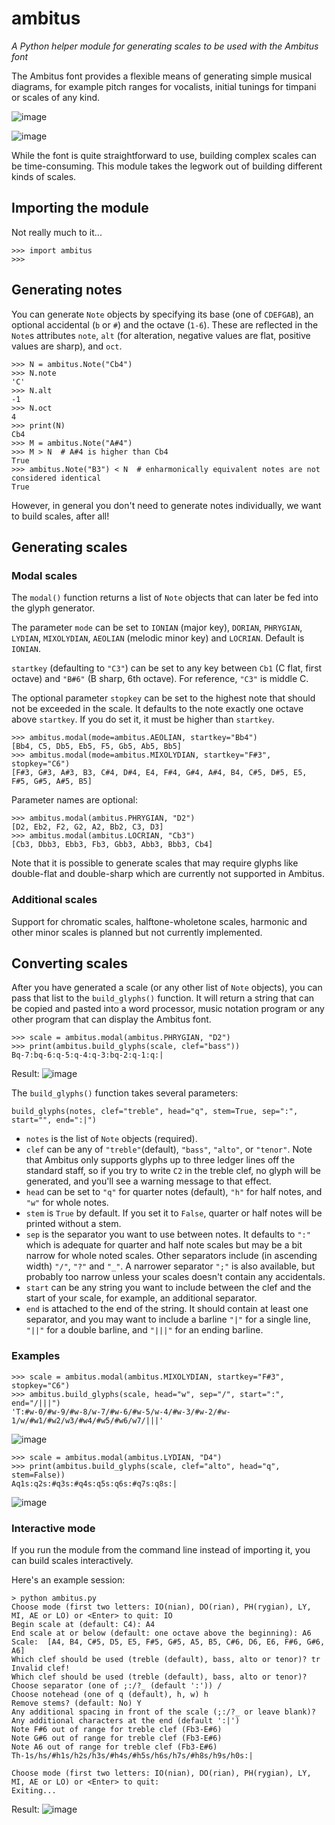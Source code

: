 # ambitus
_A Python helper module for generating scales to be used with the Ambitus font_

The Ambitus font provides a flexible means of generating simple musical diagrams, for example pitch ranges for vocalists, initial tunings for timpani or scales of any kind.

![image](https://user-images.githubusercontent.com/15966631/155330891-46df6175-9dbc-4ddf-8d58-e77f7058b3cf.png)

![image](https://user-images.githubusercontent.com/15966631/155327908-dade889f-4483-4a28-99ef-da90b3efaef1.png)

While the font is quite straightforward to use, building complex scales can be time-consuming. This module takes the legwork out of building different kinds of scales.

## Importing the module
Not really much to it...

    >>> import ambitus
    >>>

## Generating notes
You can generate `Note` objects by specifying its base (one of `CDEFGAB`), an optional accidental (`b` or `#`) and the octave (`1-6`). These are reflected in the `Note`s attributes `note`, `alt` (for alteration, negative values are flat, positive values are sharp), and `oct`.

    >>> N = ambitus.Note("Cb4")
    >>> N.note
    'C'
    >>> N.alt
    -1
    >>> N.oct
    4
    >>> print(N)
    Cb4
    >>> M = ambitus.Note("A#4")
    >>> M > N  # A#4 is higher than Cb4
    True
    >>> ambitus.Note("B3") < N  # enharmonically equivalent notes are not considered identical
    True

However, in general you don't need to generate notes individually, we want to build scales, after all!

## Generating scales
### Modal scales
The `modal()` function returns a list of `Note` objects that can later be fed into the glyph generator. 

The parameter `mode` can be set to `IONIAN` (major key), `DORIAN`, `PHRYGIAN`, `LYDIAN`, `MIXOLYDIAN`, `AEOLIAN` (melodic minor key) and `LOCRIAN`. Default is `IONIAN`.

`startkey` (defaulting to `"C3"`) can be set to any key between `Cb1` (C flat, first octave) and `"B#6"` (B sharp, 6th octave). For reference, `"C3"` is middle C.

The optional parameter `stopkey` can be set to the highest note that should not be exceeded in the scale. It defaults to the note exactly one octave above `startkey`. If you do set it, it must be higher than `startkey`.

    >>> ambitus.modal(mode=ambitus.AEOLIAN, startkey="Bb4")
    [Bb4, C5, Db5, Eb5, F5, Gb5, Ab5, Bb5]
    >>> ambitus.modal(mode=ambitus.MIXOLYDIAN, startkey="F#3", stopkey="C6")
    [F#3, G#3, A#3, B3, C#4, D#4, E4, F#4, G#4, A#4, B4, C#5, D#5, E5, F#5, G#5, A#5, B5]
    
Parameter names are optional:

    >>> ambitus.modal(ambitus.PHRYGIAN, "D2")
    [D2, Eb2, F2, G2, A2, Bb2, C3, D3]
    >>> ambitus.modal(ambitus.LOCRIAN, "Cb3")
    [Cb3, Dbb3, Ebb3, Fb3, Gbb3, Abb3, Bbb3, Cb4]

Note that it is possible to generate scales that may require glyphs like double-flat and double-sharp which are currently not supported in Ambitus.

### Additional scales
Support for chromatic scales, halftone-wholetone scales, harmonic and other minor scales is planned but not currently implemented.

## Converting scales
After you have generated a scale (or any other list of `Note` objects), you can pass that list to the `build_glyphs()` function. It will return a string that can be copied and pasted into a word processor, music notation program or any other program that can display the Ambitus font.

    >>> scale = ambitus.modal(ambitus.PHRYGIAN, "D2")
    >>> print(ambitus.build_glyphs(scale, clef="bass"))
    Bq-7:bq-6:q-5:q-4:q-3:bq-2:q-1:q:|
    
Result:
![image](https://user-images.githubusercontent.com/15966631/155335143-08796aba-f41d-4948-ba00-97e63feeb483.png)

The `build_glyphs()` function takes several parameters:

    build_glyphs(notes, clef="treble", head="q", stem=True, sep=":", start="", end=":|")
    
 - `notes` is the list of `Note` objects (required).
 - `clef` can be any of `"treble"`(default), `"bass"`, `"alto"`, or `"tenor"`. Note that Ambitus only supports glyphs up to three ledger lines off the standard staff, so if you try to write `C2` in the treble clef, no glyph will be generated, and you'll see a warning message to that effect.
 - `head` can be set to `"q"` for quarter notes (default), `"h"` for half notes, and `"w"` for whole notes.
 - `stem` is `True` by default. If you set it to `False`, quarter or half notes will be printed without a stem.
 - `sep` is the separator you want to use between notes. It defaults to `":"` which is adequate for quarter and half note scales but may be a bit narrow for whole noted scales. Other separators include (in ascending width) `"/"`, `"?"` and `"_"`. A narrower separator `";"` is also available, but probably too narrow unless your scales doesn't contain any accidentals.
 - `start` can be any string you want to include between the clef and the start of your scale, for example, an additional separator.
 - `end` is attached to the end of the string. It should contain at least one separator, and you may want to include a barline `"|"` for a single line, `"||"` for a double barline, and `"|||"` for an ending barline.
 
### Examples 

    >>> scale = ambitus.modal(ambitus.MIXOLYDIAN, startkey="F#3", stopkey="C6")
    >>> ambitus.build_glyphs(scale, head="w", sep="/", start=":", end="/|||")
    'T:#w-0/#w-9/#w-8/w-7/#w-6/#w-5/w-4/#w-3/#w-2/#w-1/w/#w1/#w2/w3/#w4/#w5/#w6/w7/|||'

![image](https://user-images.githubusercontent.com/15966631/155342667-fe71d0ab-7711-4917-a9fc-5159d3aae9c5.png)

    >>> scale = ambitus.modal(ambitus.LYDIAN, "D4")
    >>> print(ambitus.build_glyphs(scale, clef="alto", head="q", stem=False))
    Aq1s:q2s:#q3s:#q4s:q5s:q6s:#q7s:q8s:|

![image](https://user-images.githubusercontent.com/15966631/155372250-c8cfae73-9ad1-4121-b4b9-6b697597e6e1.png)


### Interactive mode

If you run the module from the command line instead of importing it, you can build scales interactively.

Here's an example session:

    > python ambitus.py
    Choose mode (first two letters: IO(nian), DO(rian), PH(rygian), LY, MI, AE or LO) or <Enter> to quit: IO
    Begin scale at (default: C4): A4
    End scale at or below (default: one octave above the beginning): A6
    Scale:  [A4, B4, C#5, D5, E5, F#5, G#5, A5, B5, C#6, D6, E6, F#6, G#6, A6]
    Which clef should be used (treble (default), bass, alto or tenor)? tr
    Invalid clef!
    Which clef should be used (treble (default), bass, alto or tenor)?
    Choose separator (one of ;:/?_ (default ':')) /
    Choose notehead (one of q (default), h, w) h
    Remove stems? (default: No) Y
    Any additional spacing in front of the scale (;:/?_ or leave blank)? 
    Any additional characters at the end (default ':|')
    Note F#6 out of range for treble clef (Fb3-E#6)
    Note G#6 out of range for treble clef (Fb3-E#6)
    Note A6 out of range for treble clef (Fb3-E#6)
    Th-1s/hs/#h1s/h2s/h3s/#h4s/#h5s/h6s/h7s/#h8s/h9s/h0s:|
    
    Choose mode (first two letters: IO(nian), DO(rian), PH(rygian), LY, MI, AE or LO) or <Enter> to quit:
    Exiting...

Result:
![image](https://user-images.githubusercontent.com/15966631/155371282-6963c2e9-3d79-4597-a17a-3065db8fdb7c.png)


